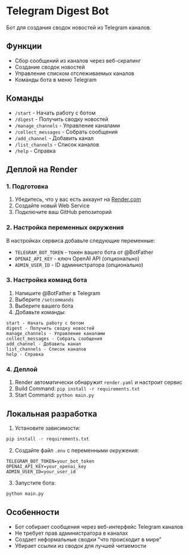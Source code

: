 # Telegram Digest Bot

Бот для создания сводок новостей из Telegram каналов.

## Функции

- Сбор сообщений из каналов через веб-скрапинг
- Создание сводок новостей
- Управление списком отслеживаемых каналов
- Команды бота в меню Telegram

## Команды

- `/start` - Начать работу с ботом
- `/digest` - Получить сводку новостей
- `/manage_channels` - Управление каналами
- `/collect_messages` - Собрать сообщения
- `/add_channel` - Добавить канал
- `/list_channels` - Список каналов
- `/help` - Справка

## Деплой на Render

### 1. Подготовка

1. Убедитесь, что у вас есть аккаунт на [Render.com](https://render.com)
2. Создайте новый Web Service
3. Подключите ваш GitHub репозиторий

### 2. Настройка переменных окружения

В настройках сервиса добавьте следующие переменные:

- `TELEGRAM_BOT_TOKEN` - токен вашего бота от @BotFather
- `OPENAI_API_KEY` - ключ OpenAI API (опционально)
- `ADMIN_USER_ID` - ID администратора (опционально)

### 3. Настройка команд бота

1. Напишите @BotFather в Telegram
2. Выберите `/setcommands`
3. Выберите вашего бота
4. Добавьте команды:

```
start - Начать работу с ботом
digest - Получить сводку новостей
manage_channels - Управление каналами
collect_messages - Собрать сообщения
add_channel - Добавить канал
list_channels - Список каналов
help - Справка
```

### 4. Деплой

1. Render автоматически обнаружит `render.yaml` и настроит сервис
2. Build Command: `pip install -r requirements.txt`
3. Start Command: `python main.py`

## Локальная разработка

1. Установите зависимости:
```bash
pip install -r requirements.txt
```

2. Создайте файл `.env` с переменными окружения:
```
TELEGRAM_BOT_TOKEN=your_bot_token
OPENAI_API_KEY=your_openai_key
ADMIN_USER_ID=your_user_id
```

3. Запустите бота:
```bash
python main.py
```

## Особенности

- Бот собирает сообщения через веб-интерфейс Telegram каналов
- Не требует прав администратора в каналах
- Создает неформальные сводки "что происходит в мире"
- Убирает ссылки из сводок для лучшей читаемости
